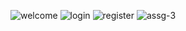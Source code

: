 ![welcome](https://github.com/user-attachments/assets/634e5d84-d84c-4f66-80af-a93725b5d9c5)
![login](https://github.com/user-attachments/assets/d6366640-d2b8-4c7a-82b5-b3f792d0f1d8)
![register](https://github.com/user-attachments/assets/b3cdf71e-f148-41d1-9f91-61b262fe88a3)
![assg-3](https://github.com/user-attachments/assets/2aec0bdd-d05c-4f6b-89f3-a1018390d39a)
